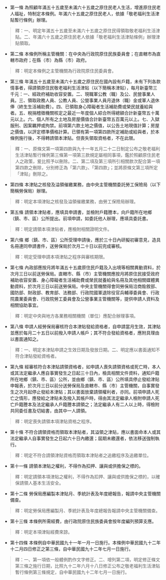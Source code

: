 * 第一條 為照顧年滿五十五歲至未滿六十五歲之原住民老人生活，增進原住民老人福祉，特制定本條例。年滿六十五歲之原住民老人，依據「敬老福利生活津貼暫行條例」辦理。

> 釋：一、明定年滿五十五歲至未滿六十五歲之原住民得領取敬老福利生活津貼。二、年滿六十五歲之原住民老人依據「敬老福利生活津貼條例」辦理津貼領取。

* 第二條 本條例所稱主管機關：在中央為行政院原住民族委員會；在直轄市為直轄市政府；在縣（市）為縣（市）政府。

> 釋：明定本條例之主管機關為行政院原住民委員會。

* 第三條 年滿五十五歲至未滿六十五歲之原住民在國內設有戶籍，未有下列各款情事者，得請領原住民敬老福利生活津貼（以下簡稱本津貼），每月新臺幣三千元：一、經政府補助收容安置。二、現職軍公教（職）及公、民營事業人員。三、領取政務人員、公教人員、公營事業人員月退休（職）金或軍人退休俸（終生生活補助費）。四、已領取身心障礙者生活補助費或榮民就養給與者。五、稅捐稽徵機關核定之最近一年度個人綜合所得總額合計新臺幣五十萬元以上。六、個人所有之土地及房屋價值合計新臺幣五百萬元以上。七、入獄服刑、因案羈押或拘禁。前項第六款土地之價值，以公告土地現值計算；房屋之價值，以評定標準價格計算。已領有第一項第四款所定補助或給與者，於本條例施行後，不得轉請領本津貼。但喪失領取資格者，不在此限。

> 釋：一、原條文第一項第四款與九十一年五月二十二日制定公布之敬老福利生活津貼暫行條例第三條第一項第三款規定屬相同事項，鑑於照顧原住民老人之政策，爰比照予以刪除。二、第二項及第三項所引相關款次配合第一項第四款之刪除，分別修正為「第六款」、「第四款」；並將原條文第三項所定「津貼」刪除之。

* 第四條 本津貼之核發及溢領催繳業務，由中央主管機關委託勞工保險局（以下簡稱勞保局）辦理。

> 釋：明定本項津貼之核發及溢領催繳業務，由勞工保險局辦理。

* 第五條 請領本津貼者，應填具申請書，並檢附戶籍謄本，向戶籍所在地鄉（鎮、市、區）公所提出。前項申請，如委託他人辦理，應填具委託書。

> 釋：明定請領本項津貼者，應檢附相關證明文件。

* 第六條 鄉（鎮、市、區）公所受理申請後，應於三十日內研擬初審意見，造具名冊連同申請書件，送勞保局於次月二十日以前完成審核。

> 釋：明定受理申請本項津貼之程序與審核期限。

* 第七條 內政部應按月將年滿五十五歲原住民戶籍及入出境等相關異動資料，於次月三日以前送勞保局。直轄市、縣（市）主管機關應按月將原住民接受政府補助收容安置、身心障礙者生活補助費或榮民就養給與名冊及其他相關媒體異動資料，於次月三日以前送勞保局。中央主管機關得會同勞保局洽商銓敘部、國防部、財政部、教育部、法務部、行政院國軍退除役官兵輔導委員會、行政院農業委員會、行政院勞工委員會及公營事業主管機關等，提供申請人資料及相關協助事宜。

> 釋：明定中央與地方各業務相關機關（單位）應配合辦理事項。

* 第八條 申請人經勞保局審核符合本津貼發給資格者，自申請當月生效，其津貼並應於每月二十五日以前撥入申請人帳戶；其不符合發給資格者，應附具理由以書面通知之。

> 釋：一、明定本津貼申請之生效日期及發放日期。二、明定應以書面通知不符合津貼發給資格者。

* 第九條 經審核符合本津貼請領資格者，如申請人喪失請領資格或死亡時，本人或其法定繼承人應自事實發生之日起三十日內，檢具相關文件資料，通知戶籍所在地鄉（鎮、市、區）公所，並由鄉（鎮、市、區）公所填具停止發給津貼申報表，於次月三日以前分送勞保局及直轄市、縣（市）主管機關，自事實發生之次月起停止發給本津貼；其以書面放棄請領權利者，亦同。前項申請人死亡之情形，應發給之津貼未及撥入其帳戶時，得由其法定繼承人檢附申請人死亡戶籍謄本及法定繼承人戶籍謄本請領之；法定繼承人有二人以上時，得檢附共同委任書及切結書，由其中一人請領。

> 釋：明定喪失請領本項津貼資格之程序。

* 第十條 不符合請領資格而領取本津貼者，其溢領之津貼，應以書面命本人或其法定繼承人自事實發生之日起六十日內繳還；屆期未繳還者，依法移送強制執行。

> 釋：明定不符合請領津貼資格而領取本津貼者之追繳程序及追繳單位。

* 第十一條 請領本津貼之權利，不得作為扣押、讓與或供擔保之標的。

> 釋：明定請領本項津貼之權利，不得作為扣押、讓與或供擔保之標的，以確保請領人基本生活安全。

* 第十二條 勞保局應編製本津貼月、季統計表及年度總報告，報請中央主管機關備查。

> 釋：明定勞保局應編製月、季統計表及年度總報告報請中央主管機關備查。

* 第十三條 本條例所需經費，由行政院原住民族委員會按年度編列預算支應。

> 釋：明定本項津貼經費來諒。

* 第十四條 本條例自中華民國九十一年一月一日施行。本條例中華民國九十二年十二月四日修正之第三條，自中華民國九十二年七月一日施行。

> 釋：一、第一項依一般體例酌作文字修正。二、增列第二項，明定修正條文第三條之施行日期，比照九十二年六月十八日修正公布之敬老福利生活津貼暫行條例第三條規定，自中華民國九十二年七月一日施行。

